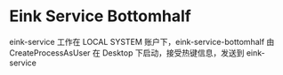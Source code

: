 # Eink Service Bottomhalf

eink-service 工作在 LOCAL SYSTEM 账户下，eink-service-bottomhalf 由 CreateProcessAsUser 在 Desktop 下启动，接受热键信息，发送到 eink-service

